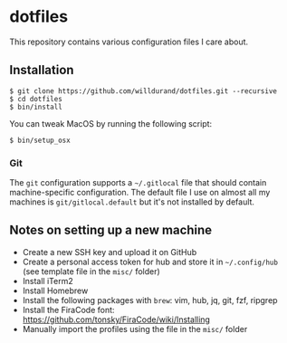# dotfiles

This repository contains various configuration files I care about.

## Installation

    $ git clone https://github.com/willdurand/dotfiles.git --recursive
    $ cd dotfiles
    $ bin/install

You can tweak MacOS by running the following script:

    $ bin/setup_osx

### Git

The `git` configuration supports a `~/.gitlocal` file that should contain
machine-specific configuration. The default file I use on almost all my machines
is `git/gitlocal.default` but it's not installed by default.

## Notes on setting up a new machine

- Create a new SSH key and upload it on GitHub
- Create a personal access token for hub and store it in `~/.config/hub` (see
  template file in the `misc/` folder)
- Install iTerm2
- Install Homebrew
- Install the following packages with `brew`: vim, hub, jq, git, fzf, ripgrep
- Install the FiraCode font: https://github.com/tonsky/FiraCode/wiki/Installing
- Manually import the profiles using the file in the `misc/` folder
